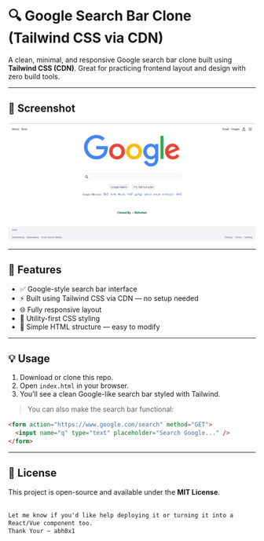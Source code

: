 
# 🔍 Google Search Bar Clone (Tailwind CSS via CDN)

A clean, minimal, and responsive Google search bar clone built using **Tailwind CSS (CDN)**. Great for practicing frontend layout and design with zero build tools.

---

## 📸 Screenshot

![Home](screenshots/home.png)

---

## 🚀 Features

- ✅ Google-style search bar interface
- ⚡ Built using Tailwind CSS via CDN — no setup needed
- 🌐 Fully responsive layout
- 🎨 Utility-first CSS styling
- 🧩 Simple HTML structure — easy to modify

---

## 💡 Usage

1. Download or clone this repo.
2. Open `index.html` in your browser.
3. You’ll see a clean Google-like search bar styled with Tailwind.

> You can also make the search bar functional:
```html
<form action="https://www.google.com/search" method="GET">
  <input name="q" type="text" placeholder="Search Google..." />
</form>
````

---

## 📝 License

This project is open-source and available under the **MIT License**.

```

Let me know if you'd like help deploying it or turning it into a React/Vue component too.
Thank Your ~ abh0x1
```
